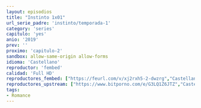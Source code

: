 ```yaml
---
layout: episodios
title: "Instinto 1x01"
url_serie_padre: 'instinto/temporada-1'
category: 'series'
capitulo: 'yes'
anio: '2019'
prev: ''
proximo: 'capitulo-2'
sandbox: allow-same-origin allow-forms
idioma: 'Castellano'
reproductor: 'fembed'
calidad: 'Full HD'
reproductores_fembed: ["https://feurl.com/v/xj2rxh5-2-dwzrg","Castellano"]
reproductores_upstream: ["https://www.bitporno.com/e/G3LQ1Z6JTZ","Castellano"]
tags:
- Romance
---
```












